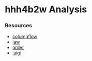 # hhh4b2w Analysis

### Resources

- [columnflow](https://github.com/columnflow/columnflow/)
- [law](https://github.com/riga/law)
- [order](https://github.com/riga/order)
- [luigi](https://github.com/spotify/luigi)
